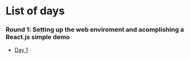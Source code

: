 # List of days
### Round 1: Setting up the web enviroment and acomplishing a React.js simple demo
* [Day 1](https://github.com/ldoc/100DaysOfCode/blob/master/Days/DAY_1.md) 
